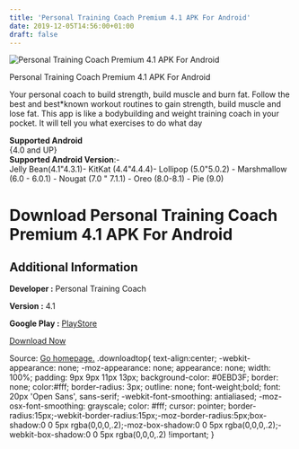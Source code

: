 ```yaml
---
title: 'Personal Training Coach Premium 4.1 APK For Android'
date: 2019-12-05T14:56:00+01:00
draft: false
---
```


![Personal Training Coach Premium 4.1 APK For Android](https://i2.wp.com/apkhome.net/wp-content/uploads/2019/12/Personal-Training-Coach-Premium-4.1.png "Personal Training Coach Premium 4.1 APK For Android")

  

Personal Training Coach Premium 4.1 APK For Android

Your personal coach to build strength, build muscle and burn fat. Follow the best and best\*known workout routines to gain strength, build muscle and lose fat. This app is like a bodybuilding and weight training coach in your pocket. It will tell you what exercises to do what day

**Supported Android**  
{4.0 and UP}  
**Supported Android Version**:-  
Jelly Bean(4.1"4.3.1)- KitKat (4.4"4.4.4)- Lollipop (5.0"5.0.2) - Marshmallow (6.0 - 6.0.1) - Nougat (7.0 " 7.1.1) - Oreo (8.0-8.1) - Pie (9.0)

Download Personal Training Coach Premium 4.1 APK For Android
============================================================

Additional Information
----------------------

**Developer :** Personal Training Coach

**Version :** 4.1

**Google Play :** [PlayStore](https://play.google.com/store/apps/details?id=com.maxworkoutcoach.workouttrainer.workouttrainer)

  

[Download Now](https://store4app.co/post/personal-training-coach-premium-4-1-apk-for-android_1575538386)

  
Source: [Go homepage.](https://store4app.co/post/personal-training-coach-premium-4-1-apk-for-android_1575538386) .downloadtop{ text-align:center; -webkit-appearance: none; -moz-appearance: none; appearance: none; width: 100%; padding: 9px 9px 11px 13px; background-color: #0EBD3F; border: none; color:#fff; border-radius: 3px; outline: none; font-weight;bold; font: 20px 'Open Sans', sans-serif; -webkit-font-smoothing: antialiased; -moz-osx-font-smoothing: grayscale; color: #fff; cursor: pointer; border-radius:15px;-webkit-border-radius:15px;-moz-border-radius:5px;box-shadow:0 0 5px rgba(0,0,0,.2);-moz-box-shadow:0 0 5px rgba(0,0,0,.2);-webkit-box-shadow:0 0 5px rgba(0,0,0,.2) !important; }